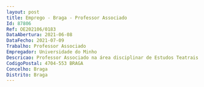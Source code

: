 ```yaml
--- 
layout: post
title: Emprego - Braga - Professor Associado
Id: 87806
Ref: OE202106/0183
DataAbertura: 2021-06-08
DataFecho: 2021-07-09
Trabalho: Professor Associado
Empregador: Universidade do Minho
Descricao: Professor Associado na área disciplinar de Estudos Teatrais
CodigoPostal: 4704-553 BRAGA
Concelho: Braga
Distrito: Braga
--- 
```

